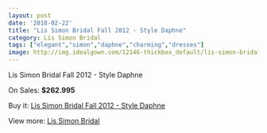 ```yaml
---
layout: post
date: '2018-02-22'
title: "Lis Simon Bridal Fall 2012 - Style Daphne"
category: Lis Simon Bridal
tags: ["elegant","simon","daphne","charming","dresses"]
image: http://img.idealgown.com/12146-thickbox_default/lis-simon-bridal-fall-2012-style-daphne.jpg
---
```

Lis Simon Bridal Fall 2012 - Style Daphne

On Sales: **$262.995**
<a href="https://www.idealgown.com/en/lis-simon-bridal/4919-lis-simon-bridal-fall-2012-style-daphne.html"><amp-img layout="responsive" width="600" height="600" src="//img.idealgown.com/12146-thickbox_default/lis-simon-bridal-fall-2012-style-daphne.jpg" alt="Lis Simon Bridal Fall 2012 - Style Daphne 0" /></a>
<a href="https://www.idealgown.com/en/lis-simon-bridal/4919-lis-simon-bridal-fall-2012-style-daphne.html"><amp-img layout="responsive" width="600" height="600" src="//img.idealgown.com/12149-thickbox_default/lis-simon-bridal-fall-2012-style-daphne.jpg" alt="Lis Simon Bridal Fall 2012 - Style Daphne 1" /></a>
<a href="https://www.idealgown.com/en/lis-simon-bridal/4919-lis-simon-bridal-fall-2012-style-daphne.html"><amp-img layout="responsive" width="600" height="600" src="//img.idealgown.com/12148-thickbox_default/lis-simon-bridal-fall-2012-style-daphne.jpg" alt="Lis Simon Bridal Fall 2012 - Style Daphne 2" /></a>
<a href="https://www.idealgown.com/en/lis-simon-bridal/4919-lis-simon-bridal-fall-2012-style-daphne.html"><amp-img layout="responsive" width="600" height="600" src="//img.idealgown.com/12147-thickbox_default/lis-simon-bridal-fall-2012-style-daphne.jpg" alt="Lis Simon Bridal Fall 2012 - Style Daphne 3" /></a>

Buy it: [Lis Simon Bridal Fall 2012 - Style Daphne](https://www.idealgown.com/en/lis-simon-bridal/4919-lis-simon-bridal-fall-2012-style-daphne.html "Lis Simon Bridal Fall 2012 - Style Daphne")

View more: [Lis Simon Bridal](https://www.idealgown.com/en/62-lis-simon-bridal "Lis Simon Bridal")